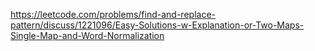 https://leetcode.com/problems/find-and-replace-pattern/discuss/1221096/Easy-Solutions-w-Explanation-or-Two-Maps-Single-Map-and-Word-Normalization